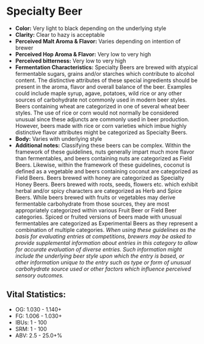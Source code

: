 # Specialty Beer

- **Color:** Very light to black depending on the underlying style
- **Clarity:** Clear to hazy is acceptable
- **Perceived Malt Aroma & Flavor:** Varies depending on intention of brewer
- **Perceived Hop Aroma & Flavor:** Very low to very high
- **Perceived bitterness:** Very low to very high
- **Fermentation Characteristics:** Specialty Beers are brewed with atypical fermentable sugars, grains and/or starches which contribute to alcohol content. The distinctive attributes of these special ingredients should be present in the aroma, flavor and overall balance of the beer. Examples could include maple syrup, agave, potatoes, wild rice or any other sources of carbohydrate not commonly used in modern beer styles. Beers containing wheat are categorized in one of several wheat beer styles. The use of rice or corn would not normally be considered unusual since these adjuncts are commonly used in beer production. However, beers made with rice or corn varieties which imbue highly distinctive flavor attributes might be categorized as Specialty Beers.
- **Body:** Varies with underlying style
- **Additional notes:** Classifying these beers can be complex. Within the framework of these guidelines, nuts generally impart much more flavor than fermentables, and beers containing nuts are categorized as Field Beers. Likewise, within the framework of these guidelines, coconut is defined as a vegetable and beers containing coconut are categorized as Field Beers. Beers brewed with honey are categorized as Specialty Honey Beers. Beers brewed with roots, seeds, flowers etc. which exhibit herbal and/or spicy characters are categorized as Herb and Spice Beers. While beers brewed with fruits or vegetables may derive fermentable carbohydrate from those sources, they are most appropriately categorized within various Fruit Beer or Field Beer categories. Spiced or fruited versions of beers made with unusual fermentables are categorized as Experimental Beers as they represent a combination of multiple categories. _When using these guidelines as the basis for evaluating entries at competitions, brewers may be asked to provide supplemental information about entries in this category to allow for accurate evaluation of diverse entries. Such information might include the underlying beer style upon which the entry is based, or other information unique to the entry such as type or form of unusual carbohydrate source used or other factors which influence perceived sensory outcomes._

## Vital Statistics:

- OG: 1.030 - 1.140+
- FG: 1.006 - 1.030+
- IBUs: 1 - 100
- SRM: 1 - 100
- ABV: 2.5 - 25.0+%
